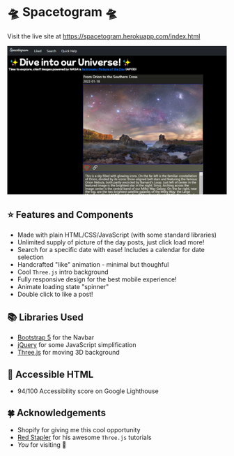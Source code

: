 # :flying_saucer: Spacetogram :flying_saucer:

Visit the live site at https://spacetogram.herokuapp.com/index.html 

![](site-main-page.png)
## :star: Features and Components
* Made with plain HTML/CSS/JavaScript (with some standard libraries)
* Unlimited supply of picture of the day posts, just click load more!
* Search for a specific date with ease! Includes a calendar for date selection
* Handcrafted "like" animation - minimal but thoughful
* Cool `Three.js` intro background
* Fully responsive design for the best mobile experience!
* Animate loading state "spinner"
* Double click to like a post!

## :books: Libraries Used
* [Bootstrap 5](https://getbootstrap.com/) for the Navbar
* [jQuery](https://jquery.com/) for some JavaScript simplification
* [Three.js](https://threejs.org/) for moving 3D background

## :feet: Accessible HTML
* 94/100 Accessibility score on Google Lighthouse

## :four_leaf_clover: Acknowledgements
* Shopify for giving me this cool opportunity
* [Red Stapler](https://www.youtube.com/watch?v=Bed1z7f1EI4) for his awesome `Three.js` tutorials
* *You* for visiting :star_struck: